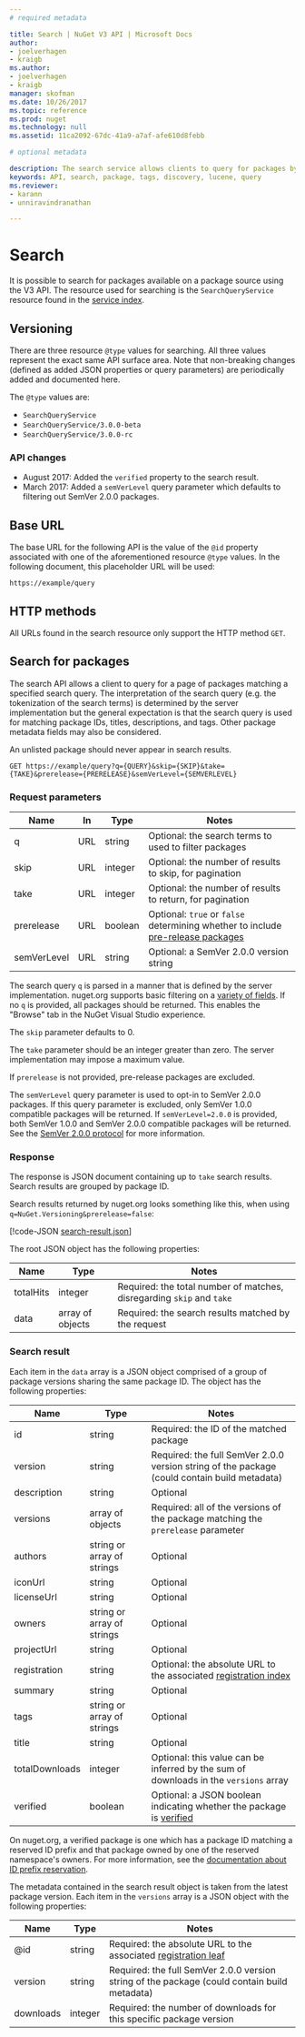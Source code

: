 ```yaml
---
# required metadata 

title: Search | NuGet V3 API | Microsoft Docs
author:
- joelverhagen
- kraigb
ms.author:
- joelverhagen
- kraigb
manager: skofman
ms.date: 10/26/2017
ms.topic: reference
ms.prod: nuget
ms.technology: null
ms.assetid: 11ca2092-67dc-41a9-a7af-afe610d8febb

# optional metadata

description: The search service allows clients to query for packages by keyword and to filter results on certain package fields.
keywords: API, search, package, tags, discovery, lucene, query
ms.reviewer:
- karann
- unniravindranathan

---
```


# Search

It is possible to search for packages available on a package source using the V3 API. The resource used for searching
is the `SearchQueryService` resource found in the [service index](service-index.md).

## Versioning

There are three resource `@type` values for searching. All three values represent the exact same API surface area. Note
that non-breaking changes (defined as added JSON properties or query parameters) are periodically added and documented
here.

The `@type` values are:

 - `SearchQueryService`
 - `SearchQueryService/3.0.0-beta`
 - `SearchQueryService/3.0.0-rc`

### API changes

 - August 2017: Added the `verified` property to the search result.
 - March 2017: Added a `semVerLevel` query parameter which defaults to filtering out SemVer 2.0.0 packages.

## Base URL

The base URL for the following API is the value of the `@id` property associated with one of the aforementioned
resource `@type` values. In the following document, this placeholder URL will be used:

```
https://example/query
```

## HTTP methods

All URLs found in the search resource only support the HTTP method `GET`.

## Search for packages

The search API allows a client to query for a page of packages matching a specified search query. The interpretation
of the search query (e.g. the tokenization of the search terms) is determined by the server implementation but the
general expectation is that the search query is used for matching package IDs, titles, descriptions, and tags. Other
package metadata fields may also be considered.

An unlisted package should never appear in search results.

```
GET https://example/query?q={QUERY}&skip={SKIP}&take={TAKE}&prerelease={PRERELEASE}&semVerLevel={SEMVERLEVEL}
```

### Request parameters

Name        | In     | Type    | Notes
----------- | ------ | ------- | -----
q           | URL    | string  | Optional: the search terms to used to filter packages
skip        | URL    | integer | Optional: the number of results to skip, for pagination
take        | URL    | integer | Optional: the number of results to return, for pagination
prerelease  | URL    | boolean | Optional: `true` or `false` determining whether to include [pre-release packages](../../create-packages/prerelease-packages.md)
semVerLevel | URL    | string  | Optional: a SemVer 2.0.0 version string 

The search query `q` is parsed in a manner that is defined by the server implementation. nuget.org supports basic
filtering on a [variety of fields](../../consume-packages/finding-and-choosing-packages.md#search-syntax). If no
`q` is provided, all packages should be returned. This enables the "Browse" tab in the NuGet Visual Studio
experience.

The `skip` parameter defaults to 0.

The `take` parameter should be an integer greater than zero. The server implementation may impose a maximum value.

If `prerelease` is not provided, pre-release packages are excluded.

The `semVerLevel` query parameter is used to opt-in to SemVer 2.0.0 packages. If this query parameter is excluded, only
SemVer 1.0.0 compatible packages will be returned. If `semVerLevel=2.0.0` is provided, both SemVer 1.0.0 and SemVer 2.0.0
compatible packages will be returned. See the [SemVer 2.0.0 protocol](https://github.com/NuGet/Home/wiki/Semver-2.0.0-Protocol)
for more information.

### Response

The response is JSON document containing up to `take` search results. Search results are grouped by package ID.

Search results returned by nuget.org looks something like this, when using `q=NuGet.Versioning&prerelease=false`:

[!code-JSON [search-result.json](./_data/search-result.json)]

The root JSON object has the following properties:

Name      | Type             | Notes
--------- | ---------------- | -----
totalHits | integer          | Required: the total number of matches, disregarding `skip` and `take`
data      | array of objects | Required: the search results matched by the request

### Search result

Each item in the `data` array is a JSON object comprised of a group of package versions sharing the same package ID.
The object has the following properties:

Name           | Type                       | Notes
-------------- | -------------------------- | -----
id             | string                     | Required: the ID of the matched package
version        | string                     | Required: the full SemVer 2.0.0 version string of the package (could contain build metadata)
description    | string                     | Optional
versions       | array of objects           | Required: all of the versions of the package matching the `prerelease` parameter
authors        | string or array of strings | Optional
iconUrl        | string                     | Optional
licenseUrl     | string                     | Optional
owners         | string or array of strings | Optional
projectUrl     | string                     | Optional
registration   | string                     | Optional: the absolute URL to the associated [registration index](registration-base-url-resource.md#registration-index)
summary        | string                     | Optional
tags           | string or array of strings | Optional
title          | string                     | Optional
totalDownloads | integer                    | Optional: this value can be inferred by the sum of downloads in the `versions` array
verified       | boolean                    | Optional: a JSON boolean indicating whether the package is [verified](../../reference/id-prefix-reservation.md)

On nuget.org, a verified package is one which has a package ID matching a reserved ID prefix and that package owned by
one of the reserved namespace's owners. For more information, see the
[documentation about ID prefix reservation](../../reference/id-prefix-reservation.md).

The metadata contained in the search result object is taken from the latest package version. Each item in the
`versions` array is a JSON object with the following properties:

Name      | Type    | Notes
--------- | ------- | -----
@id       | string  | Required: the absolute URL to the associated [registration leaf](registration-base-url-resource.md#registration-leaf)
version   | string  | Required: the full SemVer 2.0.0 version string of the package (could contain build metadata)
downloads | integer | Required: the number of downloads for this specific package version
